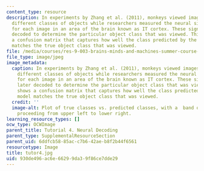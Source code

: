 ```yaml
---
content_type: resource
description: In experiments by Zhang et al. (2011), monkeys viewed images depicting
  different classes of objects while researchers measured the neural signals generated
  for each image in an area of the brain known as IT cortex. These signals were later
  decoded to determine the particular object class that was viewed. This figure shows
  a confusion matrix that captures how well the class predicted by the decoding model
  matches the true object class that was viewed.
file: /media/courses/res-9-003-brains-minds-and-machines-summer-course-summer-2015/930de496ac6e66299da39f86ce7dde29_tutor4.jpg
file_type: image/jpeg
image_metadata:
  caption: In experiments by Zhang et al. (2011), monkeys viewed images depicting
    different classes of objects while researchers measured the neural signals generated
    for each image in an area of the brain known as IT cortex. These signals were
    later decoded to determine the particular object class that was viewed. This figure
    shows a confusion matrix that captures how well the class predicted by the decoding
    model matches the true object class that was viewed.
  credit: ''
  image-alt: Plot of true classes vs. predicted classes, with a  band of highest value
    proceeding from upper left to lower right.
learning_resource_types: []
ocw_type: OCWImage
parent_title: Tutorial 4. Neural Decoding
parent_type: SupplementalResourceSection
parent_uid: 6ddfcb58-85ac-c7b6-42ae-b8f2b44f6561
resourcetype: Image
title: tutor4.jpg
uid: 930de496-ac6e-6629-9da3-9f86ce7dde29
---
```

